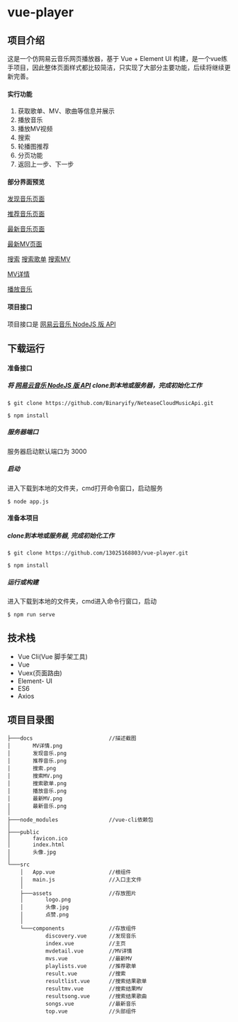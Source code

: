 # vue-player

## 项目介绍
这是一个仿网易云音乐网页播放器，基于 Vue + Element UI 构建，是一个vue练手项目，因此整体页面样式都比较简洁，只实现了大部分主要功能，后续将继续更新完善。

#### 实行功能
1. 获取歌单、MV、歌曲等信息并展示
2. 播放音乐
3. 播放MV视频
4. 搜索
4. 轮播图推荐
5. 分页功能
6. 返回上一步、下一步

#### 部分界面预览

[发现音乐页面](https://github.com/13025168803/vue-player/blob/master/docs/%E5%8F%91%E7%8E%B0%E9%9F%B3%E4%B9%90.png)



[推荐音乐页面](https://github.com/13025168803/vue-player/blob/master/docs/%E6%8E%A8%E8%8D%90%E9%9F%B3%E4%B9%90.png)


[最新音乐页面](https://github.com/13025168803/vue-player/blob/master/docs/%E6%9C%80%E6%96%B0%E9%9F%B3%E4%B9%90.png)


[最新MV页面](https://github.com/13025168803/vue-player/blob/master/docs/%E6%9C%80%E6%96%B0MV.png)


[搜索](https://github.com/13025168803/vue-player/blob/master/docs/%E6%90%9C%E7%B4%A2.png)
[搜索歌单](https://github.com/13025168803/vue-player/blob/master/docs/%E6%90%9C%E7%B4%A2MV.png)
[搜索MV](https://github.com/13025168803/vue-player/blob/master/docs/%E6%90%9C%E7%B4%A2%E6%AD%8C%E5%8D%95.png)


[MV详情](https://github.com/13025168803/vue-player/blob/master/docs/MV%E8%AF%A6%E6%83%85.png)


[播放音乐](https://github.com/13025168803/vue-player/blob/master/docs/%E6%92%AD%E6%94%BE%E9%9F%B3%E4%B9%90.png)

#### 项目接口
项目接口是 [网易云音乐 NodeJS 版 API](https://github.com/Binaryify/NeteaseCloudMusicApi) 

## 下载运行

#### 准备接口

##### 将 [网易云音乐 NodeJS 版 API](https://github.com/Binaryify/NeteaseCloudMusicApi) clone到本地或服务器，完成初始化工作
```
$ git clone https://github.com/Binaryify/NeteaseCloudMusicApi.git
```


```
$ npm install
```
##### 服务器端口
服务器启动默认端口为 3000


##### 启动
进入下载到本地的文件夹，cmd打开命令窗口，启动服务

```
$ node app.js
```
#### 准备本项目

##### clone到本地或服务器, 完成初始化工作
```
$ git clone https://github.com/13025168803/vue-player.git
```

```
$ npm install
```

##### 运行或构建
进入下载到本地的文件夹，cmd进入命令行窗口，启动

```
$ npm run serve
```


## 技术栈

- Vue Cli(Vue 脚手架工具)
- Vue 
- Vuex(页面路由)
- Element- UI
- ES6
- Axios


## 项目目录图


```
├───docs           				//描述截图
│       MV详情.png
│       发现音乐.png
│       推荐音乐.png
│       搜索.png
│       搜索MV.png
│       搜索歌单.png
│       播放音乐.png
│       最新MV.png
│       最新音乐.png
│       
├───node_modules				//vue-cli依赖包
│                   
├───public		
│       favicon.ico
│       index.html
│       头像.jpg
│       
└───src
    │   App.vue					//根组件
    │   main.js					//入口主文件
    │   
    ├───assets					//存放图片
    │       logo.png
    │       头像.jpg
    │       点赞.png
    │       
    └───components				//存放组件
            discovery.vue		//发现音乐
            index.vue			//主页
            mvdetail.vue		//MV详情
            mvs.vue				//最新MV
            playlists.vue		//推荐歌单
            result.vue			//搜索
            resultlist.vue		//搜索结果歌单
            resultmv.vue		//搜索结果MV
            resultsong.vue		//搜索结果歌曲
            songs.vue			//最新音乐
            top.vue				//头部组件
```
